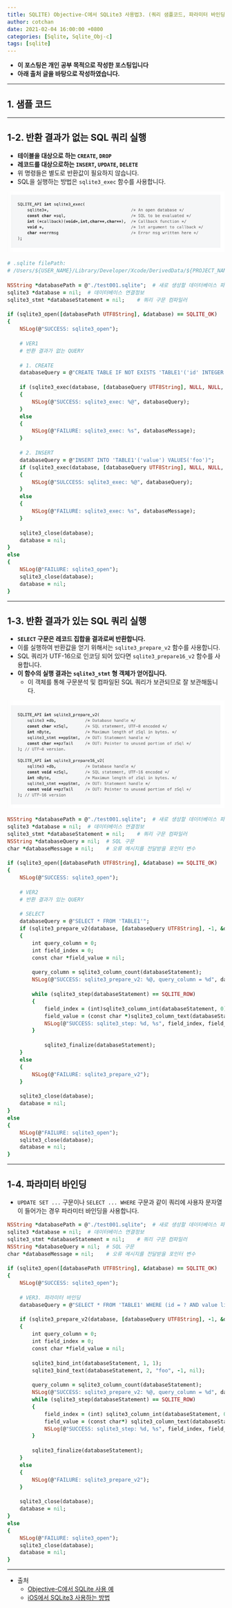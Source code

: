 ```yaml
---
title: SQLITE) Objective-C에서 SQLite3 사용법3. (쿼리 샘플코드, 파라미터 바인딩)
author: cotchan
date: 2021-02-04 16:00:00 +0800
categories: [Sqlite, Sqlite_Obj-c]
tags: [sqlite]   
---
```


+ **이 포스팅은 개인 공부 목적으로 작성한 포스팅입니다**
+ **아래 출처 글을 바탕으로 작성하였습니다.**

---

## 1. 샘플 코드

---

## 1-2. 반환 결과가 없는 SQL 쿼리 실행

+ **테이블을 대상으로 하는 `CREATE`, `DROP`**
+ **레코드를 대상으로하는 `INSERT`, `UPDATE`, `DELETE`**
+ 위 명령들은 별도로 반환값이 필요하지 않습니다.
+ SQL을 실행하는 방법은 `sqlite3_exec` 함수를 사용합니다.

![Desktop View](/assets/img/post/sqlite/2021-02-04-sqlite-obj-c-query-sample-01.png)

```ruby
# .sqlite filePath: 
# /Users/${USER_NAME}/Library/Developer/Xcode/DerivedData/${PROJECT_NAME}-bnkkfhpekokionecxsfblwmzdiii/Build/Products/Debug

NSString *databasePath = @"./test001.sqlite";  # 새로 생성할 데이터베이스 파일 또는 기존에 존재하는 데이터베이스 파일
sqlite3 *database = nil;  # 데이터베이스 연결정보        
sqlite3_stmt *databaseStatement = nil;    # 쿼리 구문 컴파일러        
  
if (sqlite3_open([databasePath UTF8String], &database) == SQLITE_OK)
{
    NSLog(@"SUCCESS: sqlite3_open");

    # VER1
    # 반환 결과가 없는 QUERY
    
    # 1. CREATE
    databaseQuery = @"CREATE TABLE IF NOT EXISTS 'TABLE1'('id' INTEGER PRIMARY KEY, 'value' TEXT);";
         
    if (sqlite3_exec(database, [databaseQuery UTF8String], NULL, NULL, &databaseMessage) == SQLITE_OK)
    {
        NSLog(@"SUCCESS: sqlite3_exec: %@", databaseQuery);
    }
    else
    {
        NSLog(@"FAILURE: sqlite3_exec: %s", databaseMessage);
    }
         
    # 2. INSERT   
    databaseQuery = @"INSERT INTO 'TABLE1'('value') VALUES('foo')";
    if (sqlite3_exec(database, [databaseQuery UTF8String], NULL, NULL, &databaseMessage) == SQLITE_OK)
    {
        NSLog(@"SULCCESS: sqlite3_exec: %@", databaseQuery);
    }
    else
    {
        NSLog(@"FAILURE: sqlite3_exec: %s", databaseMessage);
    }

    sqlite3_close(database);
    database = nil;
}
else
{
    NSLog(@"FAILURE: sqlite3_open");
    sqlite3_close(database);
    database = nil;
}
```

---


## 1-3. 반환 결과가 있는 SQL 쿼리 실행

+ **`SELECT` 구문은 레코드 집합을 결과로써 반환합니다.**
+ 이를 실행하여 반환값을 얻기 위해서는 `sqlite3_prepare_v2` 함수를 사용합니다.
+ SQL 쿼리가 UTF-16으로 인코딩 되어 있다면 `sqlite3_prepare16_v2` 함수를 사용합니다.
+ **이 함수의 실행 결과는 `sqlite3_stmt` 형 객체가 얻어집니다.**
  + 이 객체를 통해 구문분석 및 컴파일된 SQL 쿼리가 보관되므로 잘 보관해둡니다.

![Desktop View](/assets/img/post/sqlite/2021-02-04-sqlite-obj-c-query-sample-02.png)

```ruby
NSString *databasePath = @"./test001.sqlite";  # 새로 생성할 데이터베이스 파일 또는 기존에 존재하는 데이터베이스 파일
sqlite3 *database = nil;  # 데이터베이스 연결정보
sqlite3_stmt *databaseStatement = nil;    # 쿼리 구문 컴파일러
NSString *databaseQuery = nil;  # SQL 구문
char *databaseMessage = nil;    # 오류 메시지를 전달받을 포인터 변수
        
if (sqlite3_open([databasePath UTF8String], &database) == SQLITE_OK)
{
    NSLog(@"SUCCESS: sqlite3_open");
            
    # VER2
    # 반환 결과가 있는 QUERY
    
    # SELECT
    databaseQuery = @"SELECT * FROM 'TABLE1'";
    if (sqlite3_prepare_v2(database, [databaseQuery UTF8String], -1, &databaseStatement, nil) == SQLITE_OK)
    {
        int query_column = 0;
        int field_index = 0;
        const char *field_value = nil;
                
        query_column = sqlite3_column_count(databaseStatement);
        NSLog(@"SUCCESS: sqlite3_prepare_v2: %@, query_column = %d", databaseQuery, query_column);
                
        while (sqlite3_step(databaseStatement) == SQLITE_ROW)
        {
            field_index = (int)sqlite3_column_int(databaseStatement, 0);
            field_value = (const char *)sqlite3_column_text(databaseStatement, 1);
            NSLog(@"SUCCESS: sqlite3_step: %d, %s", field_index, field_value);
        }
                
            sqlite3_finalize(databaseStatement);
    }
    else
    {
        NSLog(@"FAILURE: sqlite3_prepare_v2");
    }
            
    sqlite3_close(database);
    database = nil;
}
else
{
    NSLog(@"FAILURE: sqlite3_open");
    sqlite3_close(database);
    database = nil;
}
```

---

## 1-4. 파라미터 바인딩

+ `UPDATE SET ...` 구문이나 `SELECT ... WHERE` 구문과 같이 쿼리에 사용자 문자열이 들어가는 경우 파라미터 바인딩을 사용합니다.

```ruby
NSString *databasePath = @"./test001.sqlite";  # 새로 생성할 데이터베이스 파일 또는 기존에 존재하는 데이터베이스 파일
sqlite3 *database = nil;  # 데이터베이스 연결정보
sqlite3_stmt *databaseStatement = nil;    # 쿼리 구문 컴파일러
NSString *databaseQuery = nil;  # SQL 구문
char *databaseMessage = nil;    # 오류 메시지를 전달받을 포인터 변수
        
if (sqlite3_open([databasePath UTF8String], &database) == SQLITE_OK)
{
    NSLog(@"SUCCESS: sqlite3_open");
            
    # VER3. 파라미터 바인딩
    databaseQuery = @"SELECT * FROM 'TABLE1' WHERE (id = ? AND value like ?);";
            
    if (sqlite3_prepare_v2(database, [databaseQuery UTF8String], -1, &databaseStatement, nil) == SQLITE_OK)
    {
        int query_column = 0;
        int field_index = 0;
        const char *field_value = nil;
                                
        sqlite3_bind_int(databaseStatement, 1, 1);
        sqlite3_bind_text(databaseStatement, 2, "foo", -1, nil);
                
        query_column = sqlite3_column_count(databaseStatement);
        NSLog(@"SUCCESS: sqlite3_prepare_v2: %@, query_column = %d", databaseQuery, query_column);
        while (sqlite3_step(databaseStatement) == SQLITE_ROW)
        {
            field_index = (int) sqlite3_column_int(databaseStatement, 0);
            field_value = (const char*) sqlite3_column_text(databaseStatement, 1);
            NSLog(@"SUCCESS: sqlite3_step: %d, %s", field_index, field_value);
        }
                
        sqlite3_finalize(databaseStatement);
    }
    else
    {
        NSLog(@"FAILURE: sqlite3_prepare_v2");
    }
             
    sqlite3_close(database);
    database = nil;
}
else
{
    NSLog(@"FAILURE: sqlite3_open");
    sqlite3_close(database);
    database = nil;
}
```

---

+ 출처
  + [Objective-C에서 SQLite 사용 예](https://tapito.tistory.com/613)
  + [iOS에서 SQLite3 사용하는 방법](https://soooprmx.com/archives/4656)
